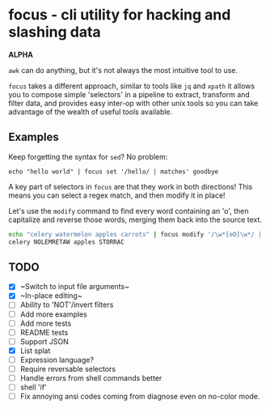 # focus - cli utility for hacking and slashing data

**ALPHA**

`awk` can do anything, but it's not always the most intuitive tool to use. 

`focus` takes a different approach, similar to tools like `jq` and `xpath` it allows you to compose simple 'selectors' in a pipeline to
extract, transform and filter data, and provides easy inter-op with other unix tools so you can take advantage of the wealth of useful tools available.

## Examples

Keep forgetting the syntax for `sed`? No problem:

```focus
echo "hello world" | focus set '/hello/ | matches' goodbye
```

A key part of selectors in `focus` are that they work in both directions!
This means you can select a regex match, and then modify it in place! 

Let's use the `modify` command to find every word containing an 'o',
then capitalize and reverse those words, merging them back into the source text.

```sh
echo "celery watermelon apples carrots" | focus modify '/\w*[oO]\w*/ | matches' '{tr a-z A-Z | rev }'
celery NOLEMRETAW apples STORRAC
```

## TODO

- [x] ~Switch to input file arguments~
- [x] ~In-place editing~
- [ ] Ability to 'NOT'/invert filters
- [ ] Add more examples
- [ ] Add more tests
- [ ] README tests
- [ ] Support JSON
- [x] List splat
- [ ] Expression language?
- [ ] Require reversable selectors
- [ ] Handle errors from shell commands better
- [ ] shell 'if'
- [ ] Fix annoying ansi codes coming from diagnose even on no-color mode.
